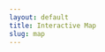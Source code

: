 ```yaml
---
layout: default
title: Interactive Map
slug: map
---
```


<head>
	<link rel="stylesheet" href="https://unpkg.com/leaflet@1.8.0/dist/leaflet.css"
   integrity="sha512-hoalWLoI8r4UszCkZ5kL8vayOGVae1oxXe/2A4AO6J9+580uKHDO3JdHb7NzwwzK5xr/Fs0W40kiNHxM9vyTtQ=="
   crossorigin=""/>
	<script src="https://unpkg.com/leaflet@1.8.0/dist/leaflet.js"
	   integrity="sha512-BB3hKbKWOc9Ez/TAwyWxNXeoV9c1v6FIeYiBieIWkpLjauysF18NzgR1MBNBXf8/KABdlkX68nAhlwcDFLGPCQ=="
	   crossorigin=""></script>
	<style>
		#leafletInstanceContainer { 
		    height: 35em;
		    background-image: url(./www/images/earth.gif);
		    background-repeat: no-repeat;
		    background-attachment: local;
		    background-position: center -19em;
		    background-size: 85em;
		    border: 1px solid black;
		    z-index:0;
		}
		#loadingMessage{
		    text-align: center;
		    background-color: white;
		    animation-name: color;
		    animation-duration: 2s;
		    animation-iteration-count: infinite;
		}
		.featureInfo{
	        padding: 3px 0px;
		}

		.featureInfo label{
		    margin-right: 6px;
		    font-family: sans-serif;
		    display: block;
		}

		.featureInfo img, .leaflet-popup-content img{
		    max-height:  270px;
		}

		/* Specialized CSS from the Carto page.  Trying to look like the Carto map.  Mostly just the popups. */
		.leaflet-popup-content{
			max-width:  200px;
		}
		.featureInfo h4{
			color: #CCCCCC;
			width: auto;
		    max-width: 95%;
		    display: block;
			margin: 0;
		    padding: 0;
		    font-family: "Helvetica Neue", "Helvetica", Arial;
		    text-transform: uppercase;
		    word-wrap: break-word;
		    line-height: 120%;
		    font-size:  11px;
		    font-weight:  bold !important;
		}
		.featureInfo p{
			display: block;
		    width: auto;
		    max-width: 95%;
		    margin: 0;
		    padding: 0 0 7px;
		    font: normal 13px "Helvetica",Arial;
		    color: #333333;
		    word-wrap: break-word;
		}
		.featureCity{
	    	margin: 10px 0px;
		    left: -19px;
		    width: 218px;
		    top: 5px;
			position: relative;
		    height: auto;
		    max-height: 62px;
		    overflow: hidden;
		    padding: 17px 12px;
			background: -ms-linear-gradient(top, #4F9CD7, #2B68A8);
		    background: -o-linear-gradient(right, #4F9CD7, #2B68A8);
		    background: -webkit-linear-gradient(top, #4F9CD7, #2B68A8);
		    background: -moz-linear-gradient(right, #4F9CD7, #2B68A8);
		    -ms-filter: "progid:DXImageTransform.Microsoft.Gradient(startColorStr='#4F9CD7',endColorStr='#2B68A8',GradientType=0)";
		    -webkit-border-top-left-radius: 2px;
		    -webkit-border-top-right-radius: 2px;
		    -moz-border-radius-topleft: 2px;
		    -moz-border-radius-topright: 2px;
		    border-top-left-radius: 2px;
		    border-top-right-radius: 2px;
		}
		.featureCity h1{
			width: 100%;
		    margin: 0;
		    margin-top: -3px;
		    font: bold 21px "Helvetica Neue", "Helvetica", Arial;
		    color: #FFFFFF;
		    line-height: 23px;
		    text-shadow: 0 1px rgb(0 0 0 / 50%);
		    word-wrap: break-word;
		    text-transform: uppercase;
		}
		.featureCity h4{
		    color: #1F4C7F;
		    font-weight: bold !important;
		    font-size:  11px;
		    width: 190px;
		    margin: 0;
		    padding: 0;
		    font-weight: bold;
		    font-family: "Helvetica Neue", "Helvetica", Arial;
		    text-transform: uppercase;
		    word-wrap: break-word;
		    line-height: 120%;
		}
		.featureInfo h4 a {
			margin: 0.5em;
		}
		.featureInfo h4 a:hover {
			text-decoration: underline;
		}
		.leaflet-control-attribution{
			font-size:  10pt;
		}
	</style>
</head>

This interactive map, originally created by Emily Kelley, displays most of the manuscripts available on the French Renaissance Paleography site. Manuscripts with unknown coordinates are not available on this map. Click [here](/manuscripts) for a full list of manuscripts contained within the French Renaissance Paleography site.

<div id="leafletInstanceContainer">
	<div id="loadingMessage" style="text-align: center;">Gathering Resource Data From Around France...</div>
</div>

<script type="text/javascript"> 
	//Initialize on page load
	init()

	/**
	 * Get the local json file.  Create a leaflet instance with a starting focal point and a Feature Collection to draw.
	 */ 
	async function init(){
		//We have the geojson.  The features and feature.properties are already formatted exactly how we want them.
		let geojson = await fetch("./iiif-cache/interactive_map.json").then(resp => resp.json()).catch(err => alert(err))
	    initializeLeaflet([12,12], geojson)
	}

	/**
	 * Inititalize a Leaflet Web Map with a standard base map. Give it GeoJSON to draw.
	 * In this case, the GeoJSON is a local app file.  It is already formatted how we want it.
	 */     
	async function initializeLeaflet(coords, geoMarkers){
	    let mymap = L.map('leafletInstanceContainer')  
	    L.tileLayer('https://{s}.basemaps.cartocdn.com/light_nolabels/{z}/{x}/{y}{r}.png', {
			attribution: '<a href="https://carto.com/attributions">CARTO</a>',
			maxZoom: 19
		}).addTo(mymap);
	    mymap.setView(coords,2);
	    let appColor = "#FF6D0B" //The orange from carto
	    L.geoJSON(geoMarkers, {
	        pointToLayer: function (feature, latlng) {
	            return L.circleMarker(latlng, {
	                radius: 5,
	                fillColor: appColor,
	                color: "white",
	                weight: 1,
	                opacity: 1,
	                fillOpacity: 1
	            })
	        },
	        onEachFeature: formatPopup //has feature and feature layer
	    })
	    .addTo(mymap)
	    leafletInstanceContainer.style.backgroundImage = "none"
	    loadingMessage.style.display = "none"
	}

	/**
	 * Generate the HTML to be shown in the pop ups.
	 * Bind it to the layer where this feature (point) is.
	 */ 
	function formatPopup(feature, layer) {
		try {
			let linkHTML = (Array.isArray(feature.properties.doclink1) 
				? feature.properties.doclink1 
				: [feature.properties.doclink1]).reduce((b,a,i)=>b+=`<a target="_blank" href="${a}">${feature.properties.identifier.includes(",") ? (Array.isArray(feature.properties.doclink1)?"Item "+(i+1):"View Items") : "View Item"}</a>`,``)

			let popupContent = `<div class="featureInfo featureCity"> <h4>City</h4><h1>${feature.properties.city}</h1> </div>
			<div class="featureInfo"> <h4>Title</h4> <p>${feature.properties.title}</p> </div>
			<div class="featureInfo"> <h4>Region</h4> <p>${feature.properties.region}</p> </div>
			<div class="featureInfo"> <h4>Identifier(s)</h4> <p>${feature.properties.identifier}</p> </div>
			<div style="text-align:center;" class="featureInfo"> <h4>${linkHTML}</h4> </div>`
			
			layer.bindPopup(popupContent)
		} catch(err) {
			// silent blank
		}
	}
</script>
